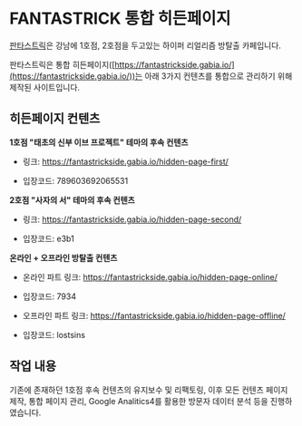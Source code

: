 # FANTASTRICK 통합 히든페이지

[판타스트릭](http://fantastrick.co.kr/)은 강남에 1호점, 2호점을 두고있는 하이퍼 리얼리즘 방탈출 카페입니다.

판타스트릭은 통합 히든페이지([https://fantastrickside.gabia.io/](https://fantastrickside.gabia.io/))는 아래 3가지 컨텐츠를 통합으로 관리하기 위해 제작된 사이트입니다.

## 히든페이지 컨텐츠

**1호점 "태초의 신부 이브 프로젝트" 테마의 후속 컨텐츠**

- 링크: https://fantastrickside.gabia.io/hidden-page-first/

- 입장코드: 789603692065531

**2호점 "사자의 서" 테마의 후속 컨텐츠**

- 링크: https://fantastrickside.gabia.io/hidden-page-second/

- 입장코드: e3b1

**온라인 + 오프라인 방탈출 컨텐츠**

- 온라인 파트 링크: https://fantastrickside.gabia.io/hidden-page-online/

- 입장코드: 7934

- 오프라인 파트 링크: https://fantastrickside.gabia.io/hidden-page-offline/

- 입장코드: lostsins

## 작업 내용

기존에 존재하던 1호점 후속 컨텐츠의 유지보수 및 리팩토링, 이후 모든 컨텐츠 페이지 제작, 통합 페이지 관리, Google Analitics4를 활용한 방문자 데이터 분석 등을 진행하였습니다.
